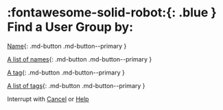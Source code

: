 # :fontawesome-solid-robot:{: .blue } Find a User Group by:


[Name](../find-user-group-by-name){: .md-button .md-button--primary } 

[A list of names](../find-user-group-by-list){: .md-button .md-button--primary }

[A tag](../find-user-group-by-tag){: .md-button .md-button--primary }

[A list of tags](../find-user-group-by-tags){: .md-button .md-button--primary }

Interrupt with [Cancel](../cancel) or [Help](../help)
